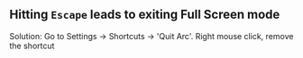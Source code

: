 ## Hitting `Escape` leads to exiting Full Screen mode

Solution: Go to Settings -> Shortcuts -> 'Quit Arc'. Right mouse click, remove the shortcut
